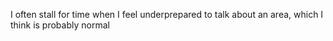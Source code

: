 I often stall for time when I feel underprepared to talk about an area, which I think is probably normal


